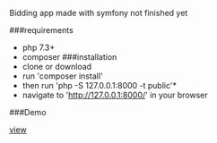 Bidding app made with symfony not finished yet

###requirements
* php 7.3+
* composer
###installation
* clone or download
* run 'composer install'
* then run 'php -S 127.0.0.1:8000 -t public'*
* navigate to 'http://127.0.0.1:8000/' in your browser


###Demo       

[view ](ba.rafalmalenta.usermd.net)